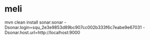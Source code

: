 # meli



 mvn clean install sonar:sonar -Dsonar.login=squ_2e3e9853d89bc907cc002b333f6c7eabe9e67031 -Dsonar.host.url=http://localhost:9000